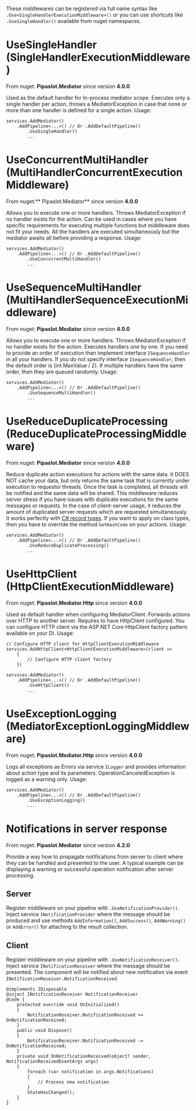 These middlewares can be registered via full name syntax like `.Use<SingleHandlerExecutionMiddleware>()` or you can use shortcuts like `.UseSingleHandler()` available from nuget namespaces.

# UseSingleHandler (SingleHandlerExecutionMiddleware)
From nuget: **Pipaslot.Mediator** since version **4.0.0**

Used as the default handler for In-process mediator scope.
Executes only a single handler per action, throws a MediatorException in case that none or more than one handler is defined for a single action.
Usage:
``` 
services.AddMediator()
    .AddPipeline<...>() // Or .AddDefaultPipeline()
        .UseSingleHandler()
        ...
```

# UseConcurrentMultiHandler (MultiHandlerConcurrentExecutionMiddleware)
From nuget:** Pipaslot.Mediator** since version **4.0.0**

Allows you to execute one or more handlers. Throws MediatorException if no handler exists for the action.
Can be used in cases where you have specific requirements for executing multiple functions but middleware does not fit your needs. All the handlers are executed simultaneously but the mediator awaits all before providing a response.
Usage:
``` 
services.AddMediator()
    .AddPipeline<...>() // Or .AddDefaultPipeline()
        .UseConcurrentMultiHandler()
        ...
```

# UseSequenceMultiHandler (MultiHandlerSequenceExecutionMiddleware)
From nuget: **Pipaslot.Mediator** since version **4.0.0**

Allows you to execute one or more handlers. Throws MediatorException if no handler exists for the action.
Executes handlers one by one. If you need to provide an order of execution then implement interface `ISequenceHandler` in all your handlers. If you do not specify interface `ISequenceHandler`, then the default order is (int.MaxValue / 2).
If multiple handlers have the same order, then they are queued randomly.
Usage:
``` 
services.AddMediator()
    .AddPipeline<...>() // Or .AddDefaultPipeline()
        .UseSequenceMultiHandler()
        ...
```

# UseReduceDuplicateProcessing (ReduceDuplicateProcessingMiddleware)
From nuget: **Pipaslot.Mediator** since version **4.0.0**

Reduce duplicate action executions for actions with the same data. It DOES NOT cache your data, but only returns the same task that is currently under execution to requestor threads. Once the task is completed, all threads will be notified and the same data will be shared. This middleware reduces server stress if you have issues with duplicate executions for the same messages or requests. In the case of client-server usage, it reduces the amount of duplicated server requests which are requested simultaneously.
It works perfectly with [C# record types](https://docs.microsoft.com/en-us/dotnet/csharp/whats-new/tutorials/records). If you want to apply on class types, then you have to override the method `GetHashCode` on your actions.
Usage:
``` 
services.AddMediator()
    .AddPipeline<...>() // Or .AddDefaultPipeline()
        .UseReduceDuplicateProcessing()
        ...
```

# UseHttpClient (HttpClientExecutionMiddleware)
From nuget: **Pipaslot.Mediator.Http** since version **4.0.0**

Used as default handler when configuring MediatorClient.
Forwards actions over HTTP to another server. Requires to have HttpClient configured. You can configure HTTP client via the ASP.NET Core HttpClient factory pattern available on your DI.
Usage:
```
// Configure HTTP client for HttpClientExecutionMiddleware
services.AddHttpClient<HttpClientExecutionMiddleware>(client =>
    {
        // Configure HTTP client factory
    })

services.AddMediator()
    .AddPipeline<...>() // Or .AddDefaultPipeline()
        .UseHttpClient()
        ...
```

# UseExceptionLogging (MediatorExceptionLoggingMiddleware)
From nuget: **Pipaslot.Mediator.Http** since version **4.0.0**

Logs all exceptions as Errors via service `ILogger` and provides information about action type and its parameters. 
OperationCanceledException is logged as a warning only.
Usage:
``` 
services.AddMediator()
    .AddPipeline<...>() // Or .AddDefaultPipeline()
        .UseExceptionLogging()
        ...
```

# Notifications in server response
From nuget: **Pipaslot.Mediator** since version **4.2.0**

Provide a way how to propagate notifications from server to client where they can be handled and presented to the user. A typical example can be displaying a warning or successful operation notification after server processing.

## Server
Register middleware on your pipeline with `.UseNotificationProvider()`. Inject service `INotificationProvider` where the message should be produced and use methods `AddInformation()`, `AddSuccess()`, `AddWarning()` or `AddError()` for attaching to the result collection.

## Client
Register middleware on your pipeline with `.UseNotificationReceiver()`. Inject service `INotificationReceiver` where the message should be presented. The component will be notified about new notification via event `INotificationReceiver.NotificationReceived`.
```
@implements IDisposable
@inject INotificationReceiver NotificationReceiver
@code {
    protected override void OnInitialized()
    {
        NotificationReceiver.NotificationReceived += OnNotificationReceived;
    }
    public void Dispose()
    {
        NotificationReceiver.NotificationReceived -= OnNotificationReceived;
    }
    private void OnNotificationReceived(object? sender, NotificationReceivedEventArgs args)
    {
        foreach (var notification in args.Notifications)
        {
            // Process new notification
        }
        StateHasChanged();
    }
}
```